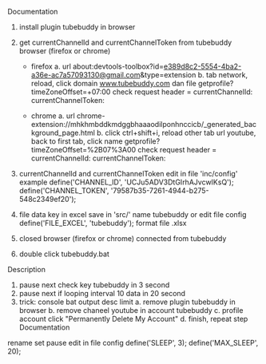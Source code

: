 Documentation 

1. install plugin tubebuddy in browser
2. get currentChannelId and currentChannelToken from tubebuddy browser (firefox or chrome)

    * firefox 
    a. url about:devtools-toolbox?id=e389d8c2-5554-4ba2-a36e-ac7a57093130@gmail.com&type=extension
    b. tab network, reload, click domain www.tubebuddy.com dan file getprofile?timeZoneOffset=+07:00 check request header = 
    currentChannelId:
    currentChannelToken:

    * chrome
    a. url chrome-extension://mhkhmbddkmdggbhaaaodilponhnccicb/_generated_background_page.html
    b. click ctrl+shift+i, reload other tab url youtube, back to first tab, click name getprofile?timeZoneOffset=%2B07%3A00 check request header = 
    currentChannelId:
    currentChannelToken:

3. currentChannelId and currentChannelToken edit in file 'inc/config' example
    define('CHANNEL_ID', 'UCJu5ADV3DtGIrhAJvcwIKsQ');
    define('CHANNEL_TOKEN', '79587b35-7261-4944-b275-548c2349ef20');

4. file data key in excel save in 'src/' name tubebuddy or edit file config
    define('FILE_EXCEL', 'tubebuddy');
    format file .xlsx

5. closed browser (firefox or chrome) connected from tubebuddy
6. double click tubebuddy.bat


Description

1. pause next check key tubebuddy in 3 second
2. pause next if looping interval 10 data in 20 second
3. trick: console bat output desc limit 
    a. remove plugin tubebuddy in browser
    b. remove chaneel youtube in account tubebuddy
    c. profile account click "Permanently Delete My Account"
    d. finish, repeat step Documentation

rename set pause edit in file config
define('SLEEP', 3);
define('MAX_SLEEP', 20);





